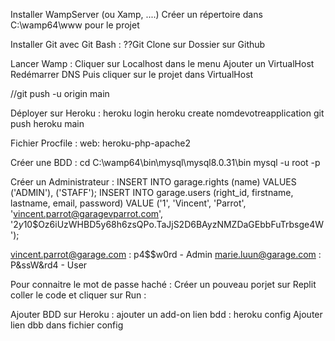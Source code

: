Installer WampServer (ou Xamp, ....)
Créer un répertoire dans C:\wamp64\www pour le projet

Installer Git avec Git Bash : 
??Git Clone sur Dossier sur Github

Lancer Wamp : Cliquer sur Localhost dans le menu
Ajouter un VirtualHost
Redémarrer DNS
Puis cliquer sur le projet dans VirtualHost

//git push -u origin main

Déployer sur Heroku : 
heroku login
heroku create nomdevotreapplication
git push heroku main

Fichier Procfile : 
web: heroku-php-apache2

Créer une BDD : 
cd C:\wamp64\bin\mysql\mysql8.0.31\bin
mysql -u root -p

Créer un Administrateur : 
INSERT INTO garage.rights (name) VALUES
('ADMIN'),
('STAFF');
INSERT INTO garage.users (right_id, firstname, lastname, email, password) VALUE
('1', 'Vincent', 'Parrot', 'vincent.parrot@garagevparrot.com', '$2y$10$Oz6iUzWHBD5y68h6zsQPo.TaJjS2D6BAyzNMZDaGEbbFuTrbsge4W');

vincent.parrot@garage.com : p4$$w0rd - Admin
marie.luun@garage.com : P&ssW&rd4 - User

Pour connaitre le mot de passe haché : 
Créer un pouveau porjet sur Replit coller le code et cliquer sur Run : 
<?php
$password = 'P&ssW&rd4';
$encrypted_password = password_hash($password, PASSWORD_BCRYPT);
echo $encrypted_password;
?>

Ajouter BDD sur Heroku : 
ajouter un add-on
lien bdd : heroku config
Ajouter lien dbb dans fichier config
